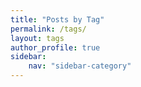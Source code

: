 ```yaml
---
title: "Posts by Tag"
permalink: /tags/
layout: tags
author_profile: true
sidebar:
    nav: "sidebar-category"
---
```

